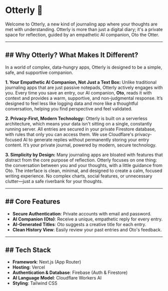 # Otterly 🦦

Welcome to Otterly, a new kind of journaling app where your thoughts are met with understanding. Otterly is more than just a digital diary; it's a private space for reflection, guided by an empathetic AI companion, Oto the Otter.


---

## ## Why Otterly? What Makes It Different?

In a world of complex, data-hungry apps, Otterly is designed to be a simple, safe, and supportive companion.

**1. Your Empathetic AI Companion, Not Just a Text Box:**
Unlike traditional journaling apps that are just passive notepads, Otterly actively engages with you. Every time you save an entry, our AI companion, **Oto**, reads it with context and provides a warm, supportive, and non-judgmental response. It’s designed to feel less like logging data and more like a thoughtful conversation, helping you find perspective and feel validated.

**2. Privacy-First, Modern Technology:**
Otterly is built on a serverless architecture, which means your data isn't sitting on a single, constantly running server. All entries are secured in your private Firestore database, with rules that only you can access them. We use Cloudflare's privacy-focused AI to generate replies without permanently storing your entry content. It’s your private journal, powered by modern, secure technology.

**3. Simplicity by Design:**
Many journaling apps are bloated with features that distract from the core purpose of reflection. Otterly focuses on one thing: the conversation between you and your thoughts, with a little guidance from Oto. The interface is clean, minimal, and designed to create a calm, focused writing experience. No complex charts, social features, or unnecessary clutter—just a safe riverbank for your thoughts.

---

## ## Core Features

* **Secure Authentication**: Private accounts with email and password.
* **AI Companion (Oto)**: Receive a unique, empathetic reply for every entry.
* **AI-Generated Titles**: Oto suggests a creative title for each entry.
* **Clean History View**: Easily review your past entries and Oto's feedback.

---

## ## Tech Stack

* **Framework**: Next.js (App Router)
* **Hosting**: Vercel
* **Authentication & Database**: Firebase (Auth & Firestore)
* **AI Language Model**: Cloudflare Workers AI
* **Styling**: Tailwind CSS